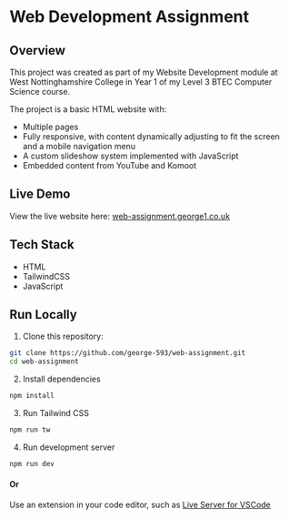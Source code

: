 # Web Development Assignment

## Overview

This project was created as part of my Website Development module at West Nottinghamshire College in Year 1 of my Level 3 BTEC Computer Science course.

The project is a basic HTML website with:

-   Multiple pages
-   Fully responsive, with content dynamically adjusting to fit the screen and a mobile navigation menu
-   A custom slideshow system implemented with JavaScript
-   Embedded content from YouTube and Komoot

## Live Demo

View the live website here: [web-assignment.george1.co.uk](http://web-assignment.george1.co.uk)

## Tech Stack

-   HTML
-   TailwindCSS
-   JavaScript

## Run Locally

1. Clone this repository:

```bash
git clone https://github.com/george-593/web-assignment.git
cd web-assignment
```

2. Install dependencies

```bash
npm install
```

3. Run Tailwind CSS

```bash
npm run tw
```

4. Run development server

```bash
npm run dev
```

#### Or

Use an extension in your code editor, such as [Live Server for VSCode](https://marketplace.visualstudio.com/items?itemName=ritwickdey.LiveServer)
